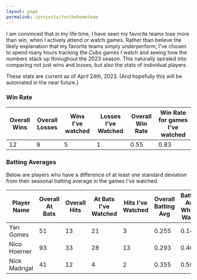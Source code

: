 ```yaml
---
layout: page
permalink: /projects/forthehometeam
---
```


I am convinced that in my life time, I have seen my favorite teams lose more than win, when I actively attend or watch games. Rather than believe the likely explanation that my favorite teams simply underperform, I've chosen to spend many hours
tracking the Cubs games I watch and seeing how the numbers stack up throughout the 2023 season. This naturally spiraled into comparing not just wins and losses, but also the stats of individual players.

These stats are current as of April 24th, 2023. (And hopefully this will be automated in the near future.)

### Win Rate

| Overall Wins | Overall Losses | Wins I've watched | Losses I've Watched | Overall Win Rate | Win Rate for games I've watched |
|-------|--------|---------|-------|--------|---------|
| 12 | 9 | 5 | 1 | 0.55 | 0.83 |

### Batting Averages

Below are players who have a difference of at least one standard deviation from their seasonal batting average in the games I've watched.

| Player Name | Overall At Bats | Overall Hits | At Bats I've Watched | Hits I've Watched | Overall Batting Avg | Batting Avg When I Watch |
|-------|-------|-------|-------|-------|-------|-------|
| Yan Gomes | 51 | 13 | 21 | 3 | 0.255 | 0.143 |
| Nico Hoerner | 93 | 33 | 28 | 13 | 0.293 | 0.464 |
| Nick Madrigal | 41 | 12 | 4 | 2 | 0.355 | 0.500 |
